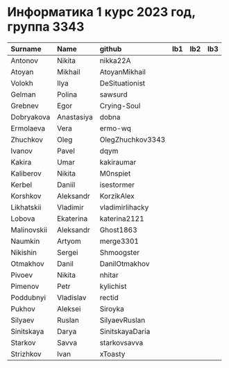 # Информатика 1 курс 2023 год, группа 3343

| Surname     | Name       | github           | lb1   | lb2   | lb3   |
|:------------|:-----------|:-----------------|:------|:------|:------|
| Antonov     | Nikita     | nikka22A         |       |       |       |
| Atoyan      | Mikhail    | AtoyanMikhail    |       |       |       |
| Volokh      | Ilya       | DeSituationist   |       |       |       |
| Gelman      | Polina     | sawsurd          |       |       |       |
| Grebnev     | Egor       | Crying-Soul      |       |       |       |
| Dobryakova  | Anastasiya | dobna            |       |       |       |
| Ermolaeva   | Vera       | ermo-wq          |       |       |       |
| Zhuchkov    | Oleg       | OlegZhuchkov3343 |       |       |       |
| Ivanov      | Pavel      | dqym             |       |       |       |
| Kakira      | Umar       | kakiraumar       |       |       |       |
| Kaliberov   | Nikita     | M0nspiet         |       |       |       |
| Kerbel      | Daniil     | isestormer       |       |       |       |
| Korshkov    | Aleksandr  | KorzikAlex       |       |       |       |
| Likhatskii  | Vladimir   | vladimirlihacky  |       |       |       |
| Lobova      | Ekaterina  | katerina2121     |       |       |       |
| Malinovskii | Aleksandr  | Ghost1863        |       |       |       |
| Naumkin     | Artyom     | merge3301        |       |       |       |
| Nikishin    | Sergei     | Shmoogster       |       |       |       |
| Otmakhov    | Danil      | DanilOtmakhov    |       |       |       |
| Pivoev      | Nikita     | nhitar           |       |       |       |
| Pimenov     | Petr       | kylichist        |       |       |       |
| Poddubnyi   | Vladislav  | rectid           |       |       |       |
| Pukhov      | Aleksei    | Siroyka          |       |       |       |
| Silyaev     | Ruslan     | SilyaevRuslan    |       |       |       |
| Sinitskaya  | Darya      | SinitskayaDaria  |       |       |       |
| Starkov     | Savva      | starkovsavva     |       |       |       |
| Strizhkov   | Ivan       | xToasty          |       |       |       |